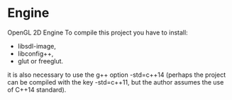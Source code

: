 # Engine
OpenGL 2D Engine
To compile this project you have to install:
* libsdl-image, 
* libconfig++, 
* glut or freeglut.

it is also necessary to use the g++ 
option -std=c++14 (perhaps the project 
can be compiled with the key -std=c++11,
but the author assumes the use of C++14 standard).
